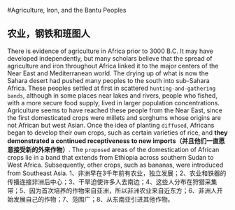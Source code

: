 #Agriculture, Iron, and the Bantu Peoples  
## 农业，钢铁和班图人  
There is evidence of agriculture in Africa prior to 3000 B.C. It may have developed independently, but many scholars believe that the spread of agriculture and iron throughout Africa linked it to the major centers of the Near East and Mediterranean world. The drying up of what is now the Sahara desert had pushed many peoples to the south into sub-Sahara Africa. These peoples settled at first in scattered `hunting-and-gathering bands`, although in some places near lakes and rivers, people who fished, with a more secure food supply, lived in larger population concentrations. Agriculture seems to have reached these people from the Near East, since the first domesticated crops were millets and sorghums whose origins are not African but west Asian. Once the idea of planting `diffused`, Africans began to develop their own crops, such as certain varieties of rice, and **they demonstrated a continued receptiveness to new imports（并且他们一直愿意接受新的外来作物）**. The `proposed` areas of the domestication of African crops lie in a band that extends from Ethiopia across southern Sudan to West Africa. Subsequently, other crops, such as bananas, were introduced from Southeast Asia.
1、非洲早在3千年前有农业，独立发展；2、农业和铁器的传播连接非洲后中心；3、干旱迫使许多人去南边；4、这些人分布在狩猎采集带；5、因为首次培养的作物来自亚洲，所以非洲农业来自近东方；6、非洲人开始发展自己的作物；7、范围广；8、从东南亚引进其他作物。
